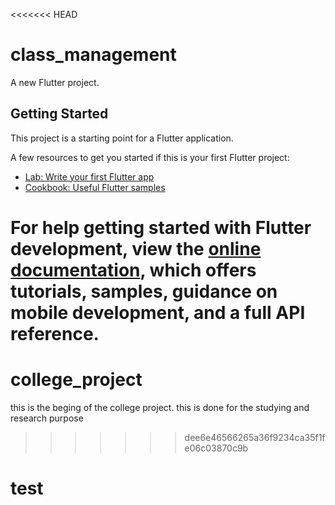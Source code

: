 <<<<<<< HEAD
# class_management

A new Flutter project.

## Getting Started

This project is a starting point for a Flutter application.

A few resources to get you started if this is your first Flutter project:

- [Lab: Write your first Flutter app](https://docs.flutter.dev/get-started/codelab)
- [Cookbook: Useful Flutter samples](https://docs.flutter.dev/cookbook)

For help getting started with Flutter development, view the
[online documentation](https://docs.flutter.dev/), which offers tutorials,
samples, guidance on mobile development, and a full API reference.
=======
# college_project
this is the beging of the college project. this is done for the studying and research purpose
>>>>>>> dee6e46566265a36f9234ca35f1fe06c03870c9b
# test

